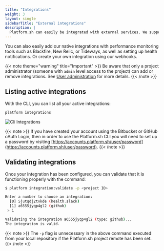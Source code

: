 ```yaml
---
title: "Integrations"
weight: 3
layout: single
sidebarTitle: "External integrations"
description: |
  Platform.sh can easily be integrated with external services. We support native integrations with multiple services, first and foremost Git hosting services such as GitHub, GitLab, or Bitbucket.  You can continue to use those tools for your development workflow, and have Platform.sh environments created automatically for your pull requests and branches.
---
```


You can also easily add our native integrations with performance monitoring tools such as Blackfire, New Relic, or Tideways, as well as setting up health notifications.  Or create your own integration using our webhooks.

{{< note theme="warning" title="Important" >}}
Be aware that only a project administrator (someone with `admin` level access to the project) can add or remove integrations.  See [User administration](/administration/users.md) for more details.
{{< /note >}}


## Listing active integrations

With the CLI, you can list all your active integrations:

```bash
platform integrations
```

![Cli Integrations](/images/cli/cli-integrations.png "0.5")

{{< note >}}
If you have created your account using the Bitbucket or GitHub oAuth Login, then in order to use the Platform.sh CLI you will need to set up a password by visiting [https://accounts.platform.sh/user/password](https://accounts.platform.sh/user/password).
{{< /note >}}

## Validating integrations

Once your integration has been configured, you can validate that it is functioning properly with the command:

```bash
$ platform integration:validate -p <project ID>

Enter a number to choose an integration:
  [0] 5jutqdj2tvkde (health.slack)
  [1] a6555jyqp4gl2 (github)
 > 1

Validating the integration a6555jyqp4gl2 (type: github)...
The integration is valid.
```

{{< note >}}
The `-p` flag is unnecessary in the above command executed from your local repository if the Platform.sh project remote has been set.
{{< /note >}}
